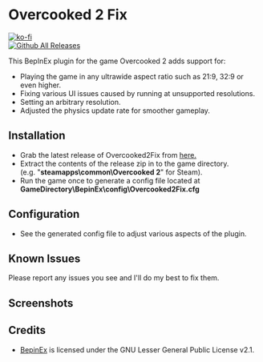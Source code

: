 # Overcooked 2 Fix
[![ko-fi](https://ko-fi.com/img/githubbutton_sm.svg)](https://ko-fi.com/W7W01UAI9)</br>
[![Github All Releases](https://img.shields.io/github/downloads/Lyall/Overcooked2Fix/total.svg)]()

This BepInEx plugin for the game Overcooked 2 adds support for:
- Playing the game in any ultrawide aspect ratio such as 21:9, 32:9 or even higher.
- Fixing various UI issues caused by running at unsupported resolutions.
- Setting an arbitrary resolution.
- Adjusted the physics update rate for smoother gameplay.

## Installation
- Grab the latest release of Overcooked2Fix from [here.](https://github.com/Lyall/Overcooked2Fix/releases)
- Extract the contents of the release zip in to the game directory.<br />(e.g. "**steamapps\common\Overcooked 2**" for Steam).
- Run the game once to generate a config file located at **GameDirectory\BepinEx\config\Overcooked2Fix.cfg**

## Configuration
- See the generated config file to adjust various aspects of the plugin.

## Known Issues
Please report any issues you see and I'll do my best to fix them.

## Screenshots


## Credits
- [BepinEx](https://github.com/BepInEx/BepInEx) is licensed under the GNU Lesser General Public License v2.1.
